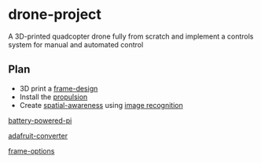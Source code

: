 # drone-project
A 3D-printed quadcopter drone fully from scratch and implement a controls system for manual and automated control

## Plan
* 3D print a [frame-design](https://github.com/MichaelThamm/drone-project/tree/main/frame-design)
* Install the [propulsion](https://github.com/MichaelThamm/drone-project/tree/main/propulsion)
* Create [spatial-awareness](https://github.com/MichaelThamm/drone-project/tree/main/spatial-awareness) using [image recognition](https://github.com/MichaelThamm/raspberry-pi-ai)

[battery-powered-pi](https://www.circuitbasics.com/how-to-power-your-raspberry-pi-with-a-lithium-battery/)

[adafruit-converter](https://www.amazon.com/Adafruit-PowerBoost-1000-Charger-Rechargeable/dp/B01BMRBTH2?keywords=power+boost+module+from+Adafruit&qid=1638742547&sr=8-10&linkCode=ll1&tag=circbasi-20&linkId=b4ff7f31c018cab02c9818fa05e0bc84&language=en_US&ref_=as_li_ss_tl)

[frame-options](https://www.makeuseof.com/top-frames-to-3d-print-for-diy-drone/)